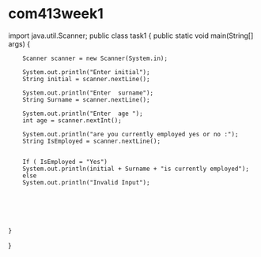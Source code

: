 # com413week1

import java.util.Scanner;
public class task1 {
    public static  void main(String[] args) {

        Scanner scanner = new Scanner(System.in);

        System.out.println("Enter initial");
        String initial = scanner.nextLine();

        System.out.println("Enter  surname");
        String Surname = scanner.nextLine();

        System.out.println("Enter  age ");
        int age = scanner.nextInt();

        System.out.println("are you currently employed yes or no :");
        String IsEmployed = scanner.nextLine();


        If ( IsEmployed = "Yes")
        System.out.println(initial + Surname + "is currently employed");
        else
        System.out.println("Invalid Input");






    }
}






